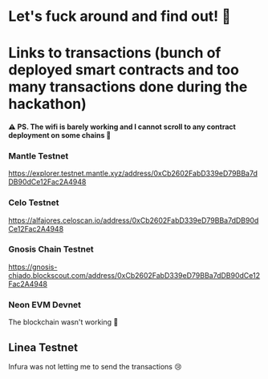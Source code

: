 # Let's fuck around and find out! 🦆

# Links to transactions (bunch of deployed smart contracts and too many transactions done during the hackathon)

#### ⚠️ PS. The wifi is barely working and I cannot scroll to any contract deployment on some chains 🥲

### Mantle Testnet
https://explorer.testnet.mantle.xyz/address/0xCb2602FabD339eD79BBa7dDB90dCe12Fac2A4948

### Celo Testnet

https://alfajores.celoscan.io/address/0xCb2602FabD339eD79BBa7dDB90dCe12Fac2A4948


### Gnosis Chain Testnet

https://gnosis-chiado.blockscout.com/address/0xCb2602FabD339eD79BBa7dDB90dCe12Fac2A4948

### Neon EVM Devnet

The blockchain wasn't working 🤯

## Linea Testnet

Infura was not letting me to send the transactions 😢

